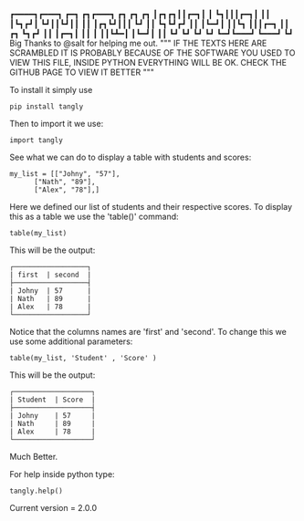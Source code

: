┏━━━━┓┏━━━┓ ┏━┓ ┏┓┏━━━┓ ┏┓   ┏┓  ┏┓
┃┏┓┏┓┃┃┏━┓┃ ┃ ┗┓┃┃┃┏━┓┃ ┃┃   ┃┗┓┏┛┃
┗┛┃┃┗┛┃┃ ┃┃ ┃┏┓┗┛┃┃┃ ┗┛ ┃┃   ┗┓┗┛┏┛
  ┃┃  ┃┗━┛┃ ┃┃┗┓ ┃┃┃┏━┓ ┃┃ ┏┓ ┗┓┏┛
  ┃┃  ┃┏━┓┃ ┃┃ ┃ ┃┃┗┻━┃ ┃┗━┛┃  ┃┃ 
  ┗┛  ┗┛ ┗┛ ┗┛ ┗━┛┗━━━┛ ┗━━━┛  ┗┛
Big Thanks to @salt for helping me out.
"""
IF THE TEXTS HERE ARE SCRAMBLED IT IS PROBABLY BECAUSE OF THE SOFTWARE YOU USED TO VIEW THIS FILE, INSIDE PYTHON EVERYTHING WILL BE OK.
CHECK THE GITHUB PAGE TO VIEW IT BETTER
""" 

To install it simply use 
```
pip install tangly
```
Then to import it we use:
```
import tangly
```


See what we can do to display a table with students and scores:

```
my_list = [["Johny", "57"],
	  ["Nath", "89"],
	  ["Alex", "78"],]
```
Here we defined our list of students and their respective scores.
To display this as a table we use the 'table()' command:
```
table(my_list)
```
This will be the output:
```
┌──────────────────┐
| first  | second  |
├──────────────────┤
| Johny  | 57      |
| Nath   | 89      |
| Alex   | 78      |
└──────────────────┘
```
Notice that the columns names are 'first' and 'second'. To change this we use some additional parameters:

```
table(my_list, 'Student' , 'Score' )

```

This will be the output:

```
┌───────────────────┐
| Student  | Score  |
├───────────────────┤
| Johny    | 57     |
| Nath     | 89     |
| Alex     | 78     |
└───────────────────┘
```
Much Better.

For help inside python type:
```
tangly.help()
```


Current version = 2.0.0
